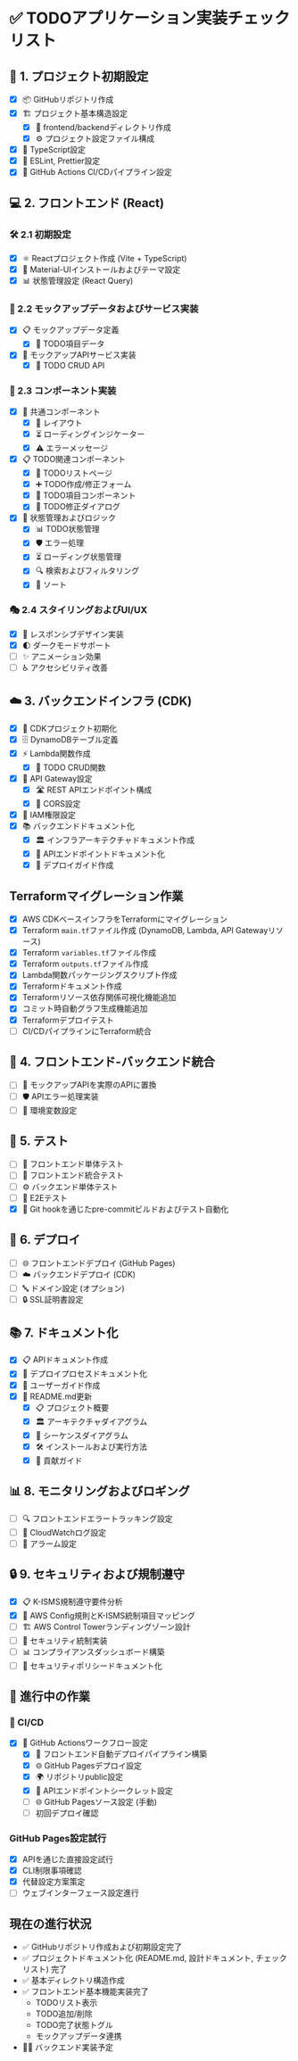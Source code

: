 # ✅ TODOアプリケーション実装チェックリスト

## 🚀 1. プロジェクト初期設定
- [x] 📦 GitHubリポジトリ作成
- [x] 🏗️ プロジェクト基本構造設定
  - [x] 📂 frontend/backendディレクトリ作成
  - [x] ⚙️ プロジェクト設定ファイル構成
- [x] 📝 TypeScript設定
- [x] 🧹 ESLint, Prettier設定
- [x] 🔄 GitHub Actions CI/CDパイプライン設定

## 💻 2. フロントエンド (React)
### 🛠️ 2.1 初期設定
- [x] ⚛️ Reactプロジェクト作成 (Vite + TypeScript)
- [x] 🎨 Material-UIインストールおよびテーマ設定
- [x] 📊 状態管理設定 (React Query)

### 🧩 2.2 モックアップデータおよびサービス実装
- [x] 📋 モックアップデータ定義
  - [x] 📝 TODO項目データ
- [x] 🔌 モックアップAPIサービス実装
  - [x] 🔄 TODO CRUD API

### 🧱 2.3 コンポーネント実装
- [x] 🧰 共通コンポーネント
  - [x] 📏 レイアウト
  - [x] ⏳ ローディングインジケーター
  - [x] ⚠️ エラーメッセージ
- [x] 📋 TODO関連コンポーネント
  - [x] 📑 TODOリストページ
  - [x] ➕ TODO作成/修正フォーム
  - [x] 📌 TODO項目コンポーネント
  - [x] 🔄 TODO修正ダイアログ
- [x] 🧠 状態管理およびロジック
  - [x] 📊 TODO状態管理
  - [x] 🛡️ エラー処理
  - [x] ⏳ ローディング状態管理
  - [x] 🔍 検索およびフィルタリング
  - [x] 📶 ソート

### 🎭 2.4 スタイリングおよびUI/UX
- [x] 📱 レスポンシブデザイン実装
- [x] 🌓 ダークモードサポート
- [ ] ✨ アニメーション効果
- [ ] ♿ アクセシビリティ改善

## ☁️ 3. バックエンドインフラ (CDK)
- [x] 🏁 CDKプロジェクト初期化
- [x] 🗄️ DynamoDBテーブル定義
- [x] ⚡ Lambda関数作成
  - [x] 🔄 TODO CRUD関数
- [x] 🌉 API Gateway設定
  - [x] 🛣️ REST APIエンドポイント構成
  - [x] 🔀 CORS設定
- [x] 🔐 IAM権限設定
- [x] 📚 バックエンドドキュメント化
  - [x] 🏛️ インフラアーキテクチャドキュメント作成
  - [x] 📡 APIエンドポイントドキュメント化
  - [x] 🚀 デプロイガイド作成

## Terraformマイグレーション作業

- [x] AWS CDKベースインフラをTerraformにマイグレーション
- [x] Terraform `main.tf`ファイル作成 (DynamoDB, Lambda, API Gatewayリソース)
- [x] Terraform `variables.tf`ファイル作成
- [x] Terraform `outputs.tf`ファイル作成
- [x] Lambda関数パッケージングスクリプト作成
- [x] Terraformドキュメント作成
- [x] Terraformリソース依存関係可視化機能追加
- [x] コミット時自動グラフ生成機能追加
- [x] Terraformデプロイテスト
- [ ] CI/CDパイプラインにTerraform統合

## 🔗 4. フロントエンド-バックエンド統合
- [ ] 🔄 モックアップAPIを実際のAPIに置換
- [ ] 🛡️ APIエラー処理実装
- [ ] 🔧 環境変数設定

## 🧪 5. テスト
- [ ] 🔬 フロントエンド単体テスト
- [ ] 🧩 フロントエンド統合テスト
- [ ] ⚙️ バックエンド単体テスト
- [ ] 🔄 E2Eテスト
- [x] 🔄 Git hookを通じたpre-commitビルドおよびテスト自動化

## 🚀 6. デプロイ
- [ ] 🌐 フロントエンドデプロイ (GitHub Pages)
- [ ] ☁️ バックエンドデプロイ (CDK)
- [ ] 🔤 ドメイン設定 (オプション)
- [ ] 🔒 SSL証明書設定

## 📚 7. ドキュメント化
- [x] 📋 APIドキュメント作成
- [x] 🚀 デプロイプロセスドキュメント化
- [x] 📖 ユーザーガイド作成
- [x] 📝 README.md更新
  - [x] 📋 プロジェクト概要
  - [x] 🏛️ アーキテクチャダイアグラム
  - [x] 🔄 シーケンスダイアグラム
  - [x] 🛠️ インストールおよび実行方法
  - [x] 👥 貢献ガイド

## 📊 8. モニタリングおよびロギング
- [ ] 🔍 フロントエンドエラートラッキング設定
- [ ] 📝 CloudWatchログ設定
- [ ] 🔔 アラーム設定

## 🔒 9. セキュリティおよび規制遵守
- [x] 📋 K-ISMS規制遵守要件分析
- [x] 🔄 AWS Config規則とK-ISMS統制項目マッピング
- [ ] 🏗️ AWS Control Towerランディングゾーン設計
- [ ] 🔐 セキュリティ統制実装
- [ ] 📊 コンプライアンスダッシュボード構築
- [ ] 📝 セキュリティポリシードキュメント化

## 🔄 進行中の作業

### 🔄 CI/CD
- [x] 🔄 GitHub Actionsワークフロー設定
  - [x] 🚀 フロントエンド自動デプロイパイプライン構築
  - [x] 🌐 GitHub Pagesデプロイ設定
  - [x] 🌍 リポジトリpublic設定
  - [x] 🔑 APIエンドポイントシークレット設定
  - [ ] 🌐 GitHub Pagesソース設定 (手動)
  - [ ] 初回デプロイ確認

### GitHub Pages設定試行
- [x] APIを通じた直接設定試行
- [x] CLI制限事項確認
- [x] 代替設定方案策定
- [ ] ウェブインターフェース設定進行

## 現在の進行状況
- ✅ GitHubリポジトリ作成および初期設定完了
- ✅ プロジェクトドキュメント化 (README.md, 設計ドキュメント, チェックリスト) 完了
- ✅ 基本ディレクトリ構造作成
- ✅ フロントエンド基本機能実装完了
  - TODOリスト表示
  - TODO追加/削除
  - TODO完了状態トグル
  - モックアップデータ連携
- 🏃‍♂️ バックエンド実装予定
